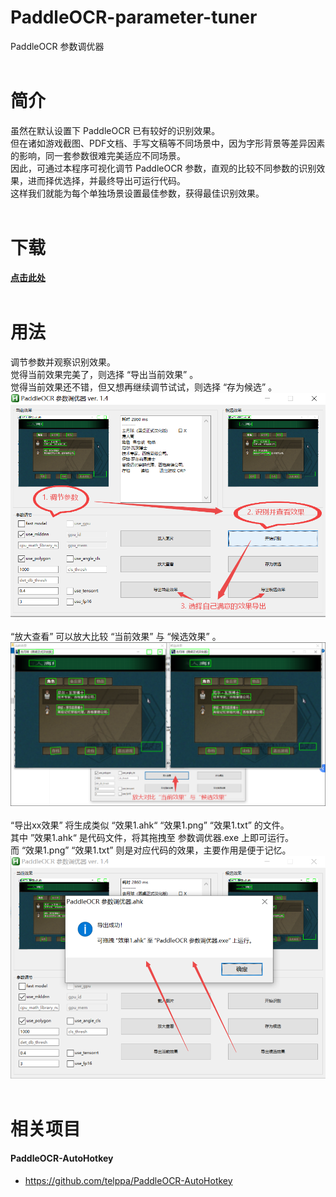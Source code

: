 # PaddleOCR-parameter-tuner  
PaddleOCR 参数调优器  
  <br>
# 简介  
虽然在默认设置下 PaddleOCR 已有较好的识别效果。  
但在诸如游戏截图、PDF文档、手写文稿等不同场景中，因为字形背景等差异因素的影响，同一套参数很难完美适应不同场景。  
因此，可通过本程序可视化调节 PaddleOCR 参数，直观的比较不同参数的识别效果，进而择优选择，并最终导出可运行代码。  
这样我们就能为每个单独场景设置最佳参数，获得最佳识别效果。  
  <br>
# 下载  
**[点击此处]()**  
  <br>
# 用法  
调节参数并观察识别效果。  
觉得当前效果完美了，则选择 “导出当前效果” 。  
觉得当前效果还不错，但又想再继续调节试试，则选择 “存为候选” 。  
![效果图](https://raw.githubusercontent.com/telppa/PaddleOCR-parameter-tuner/main/Img/5.png)  
  <br>
“放大查看” 可以放大比较 “当前效果” 与 “候选效果” 。  
![效果图](https://raw.githubusercontent.com/telppa/PaddleOCR-parameter-tuner/main/Img/6.png)  
  <br>
“导出xx效果” 将生成类似 “效果1.ahk“ “效果1.png” “效果1.txt” 的文件。  
其中 ”效果1.ahk“ 是代码文件，将其拖拽至 参数调优器.exe 上即可运行。  
而 “效果1.png” “效果1.txt” 则是对应代码的效果，主要作用是便于记忆。  
![效果图](https://raw.githubusercontent.com/telppa/PaddleOCR-parameter-tuner/main/Img/7.png)  
  <br>
# 相关项目  
#### PaddleOCR-AutoHotkey  
* https://github.com/telppa/PaddleOCR-AutoHotkey  
